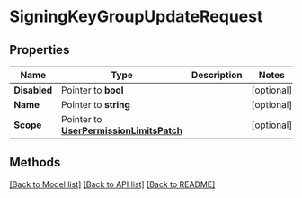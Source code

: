 # SigningKeyGroupUpdateRequest

## Properties

Name | Type | Description | Notes
------------ | ------------- | ------------- | -------------
**Disabled** | Pointer to **bool** |  | [optional] 
**Name** | Pointer to **string** |  | [optional] 
**Scope** | Pointer to [**UserPermissionLimitsPatch**](UserPermissionLimitsPatch.md) |  | [optional] 

## Methods


[[Back to Model list]](../README.md#documentation-for-models) [[Back to API list]](../README.md#documentation-for-api-endpoints) [[Back to README]](../README.md)


